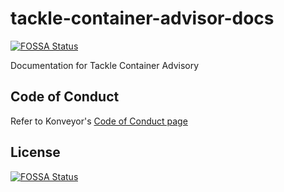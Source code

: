 # tackle-container-advisor-docs
[![FOSSA Status](https://app.fossa.com/api/projects/git%2Bgithub.com%2Fkonveyor%2Ftackle-container-advisor-docs.svg?type=shield)](https://app.fossa.com/projects/git%2Bgithub.com%2Fkonveyor%2Ftackle-container-advisor-docs?ref=badge_shield)

Documentation for Tackle Container Advisory

## Code of Conduct
Refer to Konveyor's [Code of Conduct page](https://github.com/konveyor/community/blob/main/CODE_OF_CONDUCT.md)


## License
[![FOSSA Status](https://app.fossa.com/api/projects/git%2Bgithub.com%2Fkonveyor%2Ftackle-container-advisor-docs.svg?type=large)](https://app.fossa.com/projects/git%2Bgithub.com%2Fkonveyor%2Ftackle-container-advisor-docs?ref=badge_large)